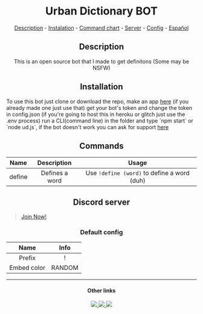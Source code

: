 <h1 align="center">Urban Dictionary BOT</h1>
<p align="center">
   <a href="#description">Description</a>
  -
  <a href="#instalation">Instalation</a>
  -
  <a href="#commands">Command chart</a>
  -
  <a href="#discord-server">Server</a>
  -
  <a href="#default-config">Config</a>
   -
   <a href="https://github.com/zSnails/urban-dictionary-bot/blob/master/README_ES.md">Español</a>
</p>


<h2 align="center">Description</h2>
<p align="center">This is an open source bot that I made to get definitons (Some may be NSFW)</p>

<h2 align="center">Installation</h2>
<p align-"center">To use this bot just clone or download the repo, make an app <a href="https://discordapp.com/developers">here</a> (if you already made one just use that) get your bot's token and change the token in config.json (if you're going to host this in heroku or glitch just use the .env process) run a CLI(command line) in the folder and type `npm start` or `node ud.js`, if the bot doesn't work you can ask for support <a href="https://discord.gg/xuaDubj">here</a></p>

<h2 align="center">Commands</h2>

| Name | Description | Usage |
|:----------:|:-------------:|:------:|
|define|Defines a word|Use `!define (word)` to define a word (duh)|

<h2 align="center">Discord server</h2>

>[Join Now!](https://discord.gg/xuaDubj)

<h3 align="center">Default config</h3>

| Name | Info |
|:------:|:------:|
|Prefix|!|
|Embed color|RANDOM|

---
<h4 align="center" id="ol">Other links</h4>
<p align="center">
<a href="https://www.youtube.com/Snailsxd">
  <img src="https://img.shields.io/badge/YouTube-red.svg">
</a>
   <a href="https://www.twitter.com/zSnails">
     <img src="https://img.shields.io/badge/Twitter-blue.svg">
   </a>
   <a href="https://www.github.com/zSnails">
     <img src="https://img.shields.io/badge/Git-Hub-orange.svg">
   </a>
   </p>
